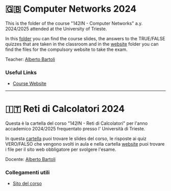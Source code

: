# :gb: Computer Networks 2024

This is the folder of the course "142IN - Computer Networks" a.y. 2024/2025 attended at the University of
Trieste.

In this [folder](.) you can find the course slides, the answers to the TRUE/FALSE quizzes that are taken in the classroom and in the [website](./website) folder you can find the files for the compulsory website to take the exam.

Teacher: [Alberto Bartoli](https://bartoli.inginf.units.it/)

### Useful Links

- [Course Website](https://bartolialberto.github.io/ComputerNetworks/)

---

# :it: Reti di Calcolatori 2024

Questa è la cartella del corso "142IN - Reti di Calcolatori" per l'anno accademico 2024/2025 frequentato presso l'
Università di Trieste.

In questa [cartella](.) puoi trovare le slides del corso, le risposte ai quiz VERO/FALSO che vengono svolti in aula e nella cartella [website](./website) puoi trovare i file per il sito web obbligatore per svolgere l'esame.

Docente: [Alberto Bartoli](https://bartoli.inginf.units.it/)

### Collegamenti utili

- [Sito del corso](https://bartolialberto.github.io/ComputerNetworks/)